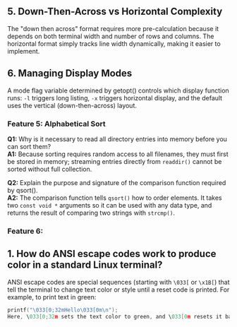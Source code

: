 ## 5. Down-Then-Across vs Horizontal Complexity
The "down then across" format requires more pre-calculation because it depends on both terminal width and number of rows and columns. The horizontal format simply tracks line width dynamically, making it easier to implement.

## 6. Managing Display Modes
A mode flag variable determined by getopt() controls which display function runs: `-l` triggers long listing, `-x` triggers horizontal display, and the default uses the vertical (down-then-across) layout.


### Feature 5: Alphabetical Sort

**Q1:** Why is it necessary to read all directory entries into memory before you can sort them?  
**A1:** Because sorting requires random access to all filenames, they must first be stored in memory; streaming entries directly from `readdir()` cannot be sorted without full collection.

**Q2:** Explain the purpose and signature of the comparison function required by qsort().  
**A2:** The comparison function tells `qsort()` how to order elements. It takes two `const void *` arguments so it can be used with any data type, and returns the result of comparing two strings with `strcmp()`.

### Feature 6:

## 1. How do ANSI escape codes work to produce color in a standard Linux terminal?
ANSI escape codes are special sequences (starting with `\033[` or `\x1B[`) that tell the terminal to change text color or style until a reset code is printed. For example, to print text in green:
```c
printf("\033[0;32mHello\033[0m\n");
Here, \033[0;32m sets the text color to green, and \033[0m resets it back to default.
